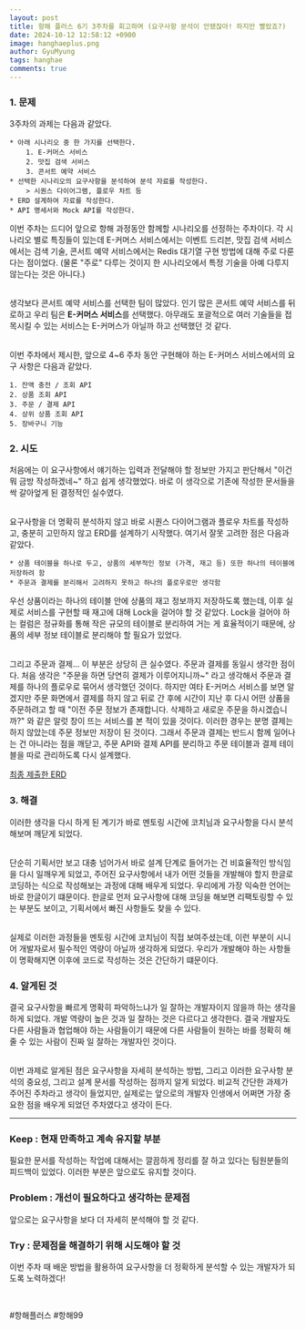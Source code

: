 ```yaml
---
layout:	post
title: 항해 플러스 6기 3주차를 회고하며 (요구사항 분석이 안됐잖아! 하지만 빨랐죠?)
date: 2024-10-12 12:58:12 +0900
image: hanghaeplus.png
author: GyuMyung
tags: hanghae
comments: true
---
```


### 1. 문제

3주차의 과제는 다음과 같았다.

```
* 아래 시나리오 중 한 가지를 선택한다.
    1. E-커머스 서비스
    2. 맛집 검색 서비스
    3. 콘서트 예약 서비스
* 선택한 시나리오의 요구사항을 분석하여 분석 자료를 작성한다.
    > 시퀀스 다이어그램, 플로우 차트 등
* ERD 설계하여 자료를 작성한다.
* API 명세서와 Mock API를 작성한다.
```

이번 주차는 드디어 앞으로 항해 과정동안 함께할 시나리오를 선정하는 주차이다. 각 시나리오 별로 특징들이 있는데 E-커머스 서비스에서는 이벤트 드리븐, 맛집 검색 서비스에서는 검색 기술, 콘서트 예약 서비스에서는 Redis 대기열 구현 방법에 대해 주로 다룬다는 점이었다. (물론 "주로" 다루는 것이지 한 시나리오에서 특정 기술을 아예 다루지 않는다는 것은 아니다.) <br/><br/>

생각보다 콘서트 예약 서비스를 선택한 팀이 많았다. 인기 많은 콘서트 예약 서비스를 뒤로하고 우리 팀은 **E-커머스 서비스**를 선택했다. 아무래도 포괄적으로 여러 기술들을 접목시킬 수 있는 서비스는 E-커머스가 아닐까 하고 선택했던 것 같다. <br/><br/>

이번 주차에서 제시한, 앞으로 4~6 주차 동안 구현해야 하는 E-커머스 서비스에서의 요구 사항은 다음과 같았다. <br/>

```
1. 잔액 충전 / 조회 API
2. 상품 조회 API
3. 주문 / 결제 API
4. 상위 상품 조회 API
5. 장바구니 기능
```

### **2. 시도**

처음에는 이 요구사항에서 얘기하는 입력과 전달해야 할 정보만 가지고 판단해서 "이건 뭐 금방 작성하겠네~" 하고 쉽게 생각했었다. 바로 이 생각으로 기존에 작성한 문서들을 싹 갈아엎게 된 결정적인 실수였다. <br/><br/>

요구사항을 더 명확히 분석하지 않고 바로 시퀀스 다이어그램과 플로우 차트를 작성하고, 충분히 고민하지 않고 ERD를 설계하기 시작했다. 여기서 잘못 고려한 점은 다음과 같았다. <br/>

```
* 상품 테이블을 하나로 두고, 상품의 세부적인 정보 (가격, 재고 등) 또한 하나의 테이블에 저장하려 함
* 주문과 결제를 분리해서 고려하지 못하고 하나의 플로우로만 생각함
```

우선 상품이라는 하나의 테이블 안에 상품의 재고 정보까지 저장하도록 했는데, 이후 실제로 서비스를 구현할 때 재고에 대해 Lock을 걸어야 할 것 같았다. Lock을 걸어야 하는 컬럼은 정규화를 통해 작은 규모의 테이블로 분리하여 거는 게 효율적이기 때문에, 상품의 세부 정보 테이블로 분리해야 할 필요가 있었다. <br/><br/>

그리고 주문과 결제... 이 부분은 상당히 큰 실수였다. 주문과 결제를 동일시 생각한 점이다. 처음 생각은 "주문을 하면 당연히 결제가 이루어지니까~" 라고 생각해서 주문과 결제를 하나의 플로우로 묶어서 생각했던 것이다. 하지만 여타 E-커머스 서비스를 보면 알겠지만 주문 화면에서 결제를 하지 않고 뒤로 간 후에 시간이 지난 후 다시 어떤 상품을 주문하려고 할 때 "이전 주문 정보가 존재합니다. 삭제하고 새로운 주문을 하시겠습니까?" 와 같은 알럿 창이 뜨는 서비스를 본 적이 있을 것이다. 이러한 경우는 분명 결제는 하지 않았는데 주문 정보만 저장이 된 것이다. 그래서 주문과 결제는 반드시 함께 일어나는 건 아니라는 점을 깨닫고, 주문 API와 결제 API를 분리하고 주문 테이블과 결제 테이블을 따로 관리하도록 다시 설계했다. <br/>

[최종 제출한 ERD](https://github.com/lgm1007/hhplus_ecommerce/blob/feature/step6/docs/ERD.md) <br/>

### **3. 해결**

이러한 생각을 다시 하게 된 계기가 바로 멘토링 시간에 코치님과 요구사항을 다시 분석해보며 깨닫게 되었다. <br/><br/>

단순히 기획서만 보고 대충 넘어가서 바로 설계 단계로 들어가는 건 비효율적인 방식임을 다시 일깨우게 되었고, 주어진 요구사항에서 내가 어떤 것들을 개발해야 할지 한글로 코딩하는 식으로 작성해보는 과정에 대해 배우게 되었다. 우리에게 가장 익숙한 언어는 바로 한글이기 떄문이다. 한글로 먼저 요구사항에 대해 코딩을 해보면 리팩토링할 수 있는 부분도 보이고, 기획서에서 빠진 사항들도 찾을 수 있다. <br/><br/>

실제로 이러한 과정들을 멘토링 시간에 코치님이 직접 보여주셨는데, 이런 부분이 시니어 개발자로서 필수적인 역량이 아닐까 생각하게 되었다. 우리가 개발해야 하는 사항들이 명확해지면 이후에 코드로 작성하는 것은 간단하기 떄문이다. <br/>

### **4. 알게된 것**

결국 요구사항을 빠르게 명확히 파악하느냐가 일 잘하는 개발자이지 않을까 하는 생각을 하게 되었다. 개발 역량이 높은 것과 일 잘하는 것은 다르다고 생각한다. 결국 개발자도 다른 사람들과 협업해야 하는 사람들이기 때문에 다른 사람들이 원하는 바를 정확히 해줄 수 있는 사람이 진짜 일 잘하는 개발자인 것이다. <br/><br/>

이번 과제로 알게된 점은 요구사항을 자세히 분석하는 방법, 그리고 이러한 요구사항 분석의 중요성, 그리고 설계 문서를 작성하는 점까지 알게 되었다. 비교적 간단한 과제가 주어진 주차라고 생각이 들었지만, 실제로는 앞으로의 개발자 인생에서 어쩌면 가장 중요한 점을 배우게 되었던 주차였다고 생각이 든다.

---

### **Keep : 현재 만족하고 계속 유지할 부분**

필요한 문서를 작성하는 작업에 대해서는 깔끔하게 정리를 잘 하고 있다는 팀원분들의 피드백이 있었다. 이러한 부분은 앞으로도 유지할 것이다. <br/>

### **Problem : 개선이 필요하다고 생각하는 문제점**

앞으로는 요구사항을 보다 더 자세히 분석해야 할 것 같다. <br/>

### **Try : 문제점을 해결하기 위해 시도해야 할 것**

이번 주차 때 배운 방법을 활용하여 요구사항을 더 정확하게 분석할 수 있는 개발자가 되도록 노력하겠다! <br/>


<br/>

#항해플러스 #항해99
